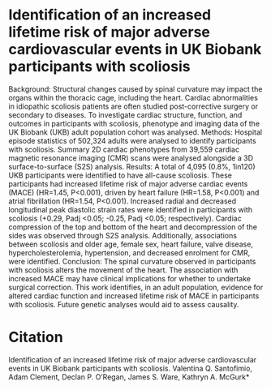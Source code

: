 # Identification of an increased lifetime risk of major adverse cardiovascular events in UK Biobank participants with scoliosis

Background: Structural changes caused by spinal curvature may impact the organs within the thoracic cage, including the heart. Cardiac abnormalities in idiopathic scoliosis patients are often studied post-corrective surgery or secondary to diseases. To investigate cardiac structure, function, and outcomes in participants with scoliosis, phenotype and imaging data of the UK Biobank (UKB) adult population cohort was analysed.
Methods: Hospital episode statistics of 502,324 adults were analysed to identify participants with scoliosis. Summary 2D cardiac phenotypes from 39,559 cardiac magnetic resonance imaging (CMR) scans were analysed alongside a 3D surface-to-surface (S2S) analysis.
Results: A total of 4,095 (0.8%, 1in120) UKB participants were identified to have all-cause scoliosis. These participants had increased lifetime risk of major adverse cardiac events (MACE) (HR=1.45, P<0.001), driven by heart failure (HR=1.58, P<0.001) and atrial fibrillation (HR=1.54, P<0.001). Increased radial and decreased longitudinal peak diastolic strain rates were identified in participants with scoliosis (+0.29, Padj <0.05; -0.25, Padj <0.05; respectively). Cardiac compression of the top and bottom of the heart and decompression of the sides was observed through S2S analysis. Additionally, associations between scoliosis and older age, female sex, heart failure, valve disease, hypercholesterolemia, hypertension, and decreased enrolment for CMR, were identified.
Conclusion: The spinal curvature observed in participants with scoliosis alters the movement of the heart. The association with increased MACE may have clinical implications for whether to undertake surgical correction. This work identifies, in an adult population, evidence for altered cardiac function and increased lifetime risk of MACE in participants with scoliosis. Future genetic analyses would aid to assess causality.


# Citation

Identification of an increased lifetime risk of major adverse cardiovascular events in UK Biobank participants with scoliosis.
Valentina Q. Santofimio, Adam Clement, Declan P. O’Regan, James S. Ware, Kathryn A. McGurk*
